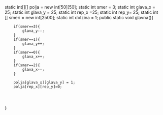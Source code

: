 static int[][] polja = new int[50][50];
    static int smer = 3;
    static int glava_x = 25;
    static int glava_y = 25;
    static int rep_x =25;
    static int rep_y= 25;
    static int [] smeri = new int[2500];
    static int dolzina = 1;
    public static void glavna(){
        
        if(smer==3){
            glava_y--;
        }
        if(smer==1){
            glava_y++;
        }
        if(smer==0){
            glava_x++;
        }
        if(smer==2){
            glava_x--;
        }
        
        polja[glava_x][glava_y] = 1;
        polja[rep_x][rep_y]=0;
        
        
        
    
    }
